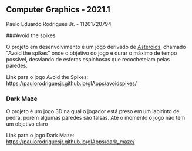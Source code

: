 ## Computer Graphics - 2021.1

Paulo Eduardo Rodrigues Jr. -  11201720794

###Avoid the spikes

O projeto em desenvolvimento é um jogo derivado de [Asteroids](http://professor.ufabc.edu.br/~harlen.batagelo/cg/asteroids.html), chamado "Avoid the spikes" onde o objetivo do jogo é durar o máximo de tempo possível, desviando de esferas espinhosas que recocheteiam pelas paredes. 


Link para o jogo Avoid the Spikes:
https://paulorodriguesjr.github.io/glApps/avoidspikes/


### Dark Maze 

O projeto é um jogo 3D na qual o jogador está preso em um labirinto de pedra, porém algumas paredes são falsas. Até o momento o jogo não tem um objetivo claro


Link para o jogo Dark Maze:  https://paulorodriguesjr.github.io/glApps/dark_maze/


